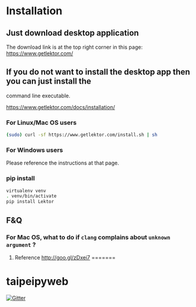 # Installation
## Just download desktop application
The download link is at the top right corner in this page:
https://www.getlektor.com/

## If you do not want to install the desktop app then you can just install the
command line executable. 

https://www.getlektor.com/docs/installation/

### For Linux/Mac OS users

```bash
(sudo) curl -sf https://www.getlektor.com/install.sh | sh
```

### For Windows users
Please reference the instructions at that page.

### pip install
```bash
virtualenv venv
. venv/bin/activate
pip install Lektor
```

## F&Q
### For Mac OS, what to do if `clang` complains about  `unknown argument` ?

1. Reference http://goo.gl/zDxei7
=======
# taipeipyweb

[![Gitter](https://badges.gitter.im/taipeipy/taipeipyweb.svg)](https://gitter.im/taipeipy/taipeipyweb?utm_source=badge&utm_medium=badge&utm_campaign=pr-badge&utm_content=badge)
